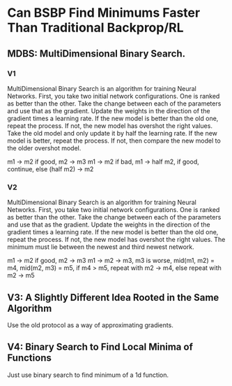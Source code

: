 # Can BSBP Find Minimums Faster Than Traditional Backprop/RL
## MDBS: MultiDimensional Binary Search.
### V1
MultiDimensional Binary Search is an algorithm for training Neural Networks.
First, you take two initial network configurations. One is ranked as better than the other.
Take the change between each of the parameters and use that as the gradient. 
Update the weights in the direction of the gradient times a learning rate. 
If the new model is better than the old one, repeat the process.
If not, the new model has overshot the right values. 
Take the old model and only update it by half the learning rate. If the new model is better, repeat the process.
If not, then compare the new model to the older overshot model.

m1 -> m2 if good, m2 -> m3
m1 -> m2 if bad, m1 -> half m2, if good, continue, else (half m2) -> m2

### V2
MultiDimensional Binary Search is an algorithm for training Neural Networks.
First, you take two initial network configurations. One is ranked as better than the other.
Take the change between each of the parameters and use that as the gradient. 
Update the weights in the direction of the gradient times a learning rate. 
If the new model is better than the old one, repeat the process.
If not, the new model has overshot the right values. The minimum must lie between the newest and third newest network.

m1 -> m2 if good, m2 -> m3
m1 -> m2 -> m3, m3 is worse, mid(m1, m2) = m4, mid(m2, m3) = m5, if m4 > m5, repeat with m2 -> m4, else repeat with m2 -> m5

## V3: A Slightly Different Idea Rooted in the Same Algorithm
Use the old protocol as a way of approximating gradients.

## V4: Binary Search to Find Local Minima of Functions 
Just use binary search to find minimum of a 1d function.
